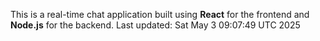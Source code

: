 This is a real-time chat application built using **React** for the frontend and **Node.js** for the backend.
Last updated: Sat May  3 09:07:49 UTC 2025
